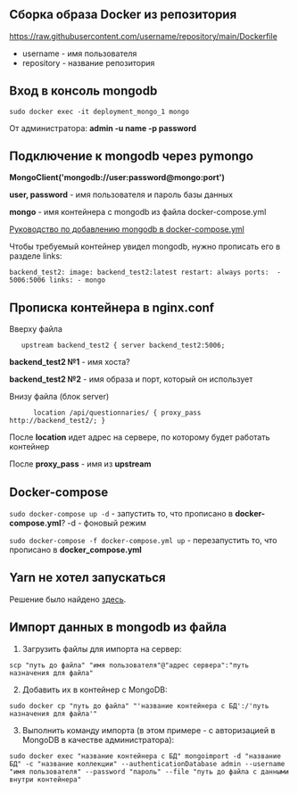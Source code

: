 ## Сборка образа Docker из репозитория ##

https://raw.githubusercontent.com/username/repository/main/Dockerfile

- username - имя пользователя
- repository - название репозитория

## Вход в консоль mongodb ##

`sudo docker exec -it deployment_mongo_1 mongo`

От администратора:
__admin -u name -p password__

## Подключение к mongodb через pymongo ##

__MongoClient('mongodb://user:password@mongo:port')__

__user, password__ - имя пользователя и пароль базы данных

__mongo__ - имя контейнера с mongodb из файла docker-compose.yml

[Руководство по добавлению mongodb в docker-compose.yml](https://hub.docker.com/_/mongo)

Чтобы требуемый контейнер увидел mongodb, нужно прописать его в разделе links:

  `backend_test2:
    image: backend_test2:latest
    restart: always
    ports: 
      - 5006:5006
    links:
      - mongo`
 
 ## Прописка контейнера в nginx.conf ##
 
 Вверху файла
 
 `    upstream backend_test2 {
      server backend_test2:5006;  `
      
__backend_test2 №1__ - имя хоста?

__backend_test2 №2__ - имя образа и порт, который он использует

Внизу файла (блок server)

`      location /api/questionnaries/ {
        proxy_pass http://backend_test2/;
      }`
      
После __location__ идет адрес на сервере, по которому будет работать контейнер

После __proxy_pass__ - имя из __upstream__
      
## Docker-compose ##

`sudo docker-compose up -d` - запустить то, что прописано в __docker-compose.yml__? -d - фоновый режим

`sudo docker-compose -f docker-compose.yml up` - перезапустить то, что прописано в __docker_compose.yml__

## Yarn не хотел запускаться ##

Решение было найдено [здесь](https://laracasts.com/discuss/channels/laravel/sh-1-cross-env-permission-denied).

## Импорт данных в mongodb из файла ##

1. Загрузить файлы для импорта на сервер:

```
scp "путь до файла" "имя пользователя"@"адрес сервера":"путь назначения для файла"
```

2. Добавить их в контейнер с MongoDB:

```
sudo docker cp "путь до файла" "'название контейнера с БД':/'путь назначения для файла'"
```
3. Выполнить команду импорта (в этом примере - с авторизацией в MongoDB в качестве администратора):

```
sudo docker exec "название контейнера с БД" mongoimport -d "название БД" -c "название коллекции" --authenticationDatabase admin --username "имя пользователя" --password "пароль" --file "путь до файла с данными внутри контейнера"
```
